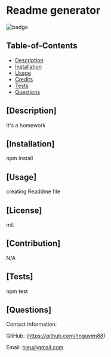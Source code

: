 
  # Readme generator

  ![badge](https://img.shields.io/badge/license-mit-blue)

  ## Table-of-Contents

  * [Description](#description)
  * [Installation](#installation)
  * [Usage](#usage)
  * [Credits](#credits)
  * [Tests](#tests)
  * [Questions](#questions)
  
  ## [Description]

  It's a homework

  ## [Installation]

  npm install

  ## [Usage]

  creating Readdme file

  ## [License]

  mit
  
  ## [Contribution]

  N/A

  ## [Tests]

  npm test

  ## [Questions]

  Contact Information:

  GitHub: (https://github.com/hnguyen88)

  Email: hieu@gmail.com
